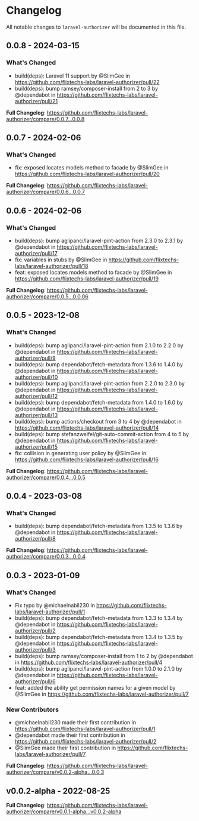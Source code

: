 # Changelog

All notable changes to `laravel-authorizer` will be documented in this file.

## 0.0.8 - 2024-03-15

### What's Changed

* build(deps): Laravel 11 support by @SlimGee in https://github.com/flixtechs-labs/laravel-authorizer/pull/22
* build(deps): bump ramsey/composer-install from 2 to 3 by @dependabot in https://github.com/flixtechs-labs/laravel-authorizer/pull/21

**Full Changelog**: https://github.com/flixtechs-labs/laravel-authorizer/compare/0.0.7...0.0.8

## 0.0.7 - 2024-02-06

### What's Changed

* fix: exposed locates models method to facade by @SlimGee in https://github.com/flixtechs-labs/laravel-authorizer/pull/20

**Full Changelog**: https://github.com/flixtechs-labs/laravel-authorizer/compare/0.0.6...0.0.7

## 0.0.6 - 2024-02-06

### What's Changed

* build(deps): bump aglipanci/laravel-pint-action from 2.3.0 to 2.3.1 by @dependabot in https://github.com/flixtechs-labs/laravel-authorizer/pull/17
* fix: variables in stubs by @SlimGee in https://github.com/flixtechs-labs/laravel-authorizer/pull/18
* feat: exposed locates models method to facade by @SlimGee in https://github.com/flixtechs-labs/laravel-authorizer/pull/19

**Full Changelog**: https://github.com/flixtechs-labs/laravel-authorizer/compare/0.0.5...0.0.06

## 0.0.5 - 2023-12-08

### What's Changed

* build(deps): bump aglipanci/laravel-pint-action from 2.1.0 to 2.2.0 by @dependabot in https://github.com/flixtechs-labs/laravel-authorizer/pull/9
* build(deps): bump dependabot/fetch-metadata from 1.3.6 to 1.4.0 by @dependabot in https://github.com/flixtechs-labs/laravel-authorizer/pull/10
* build(deps): bump aglipanci/laravel-pint-action from 2.2.0 to 2.3.0 by @dependabot in https://github.com/flixtechs-labs/laravel-authorizer/pull/12
* build(deps): bump dependabot/fetch-metadata from 1.4.0 to 1.6.0 by @dependabot in https://github.com/flixtechs-labs/laravel-authorizer/pull/13
* build(deps): bump actions/checkout from 3 to 4 by @dependabot in https://github.com/flixtechs-labs/laravel-authorizer/pull/14
* build(deps): bump stefanzweifel/git-auto-commit-action from 4 to 5 by @dependabot in https://github.com/flixtechs-labs/laravel-authorizer/pull/15
* fix: collision in generating user policy by @SlimGee in https://github.com/flixtechs-labs/laravel-authorizer/pull/16

**Full Changelog**: https://github.com/flixtechs-labs/laravel-authorizer/compare/0.0.4...0.0.5

## 0.0.4 - 2023-03-08

### What's Changed

- build(deps): bump dependabot/fetch-metadata from 1.3.5 to 1.3.6 by @dependabot in https://github.com/flixtechs-labs/laravel-authorizer/pull/8

**Full Changelog**: https://github.com/flixtechs-labs/laravel-authorizer/compare/0.0.3...0.0.4

## 0.0.3 - 2023-01-09

### What's Changed

- Fix typo by @michaelnabil230 in https://github.com/flixtechs-labs/laravel-authorizer/pull/1
- build(deps): bump dependabot/fetch-metadata from 1.3.3 to 1.3.4 by @dependabot in https://github.com/flixtechs-labs/laravel-authorizer/pull/2
- build(deps): bump dependabot/fetch-metadata from 1.3.4 to 1.3.5 by @dependabot in https://github.com/flixtechs-labs/laravel-authorizer/pull/3
- build(deps): bump ramsey/composer-install from 1 to 2 by @dependabot in https://github.com/flixtechs-labs/laravel-authorizer/pull/4
- build(deps): bump aglipanci/laravel-pint-action from 1.0.0 to 2.1.0 by @dependabot in https://github.com/flixtechs-labs/laravel-authorizer/pull/6
- feat: added the ability get permission names for a given model by @SlimGee in https://github.com/flixtechs-labs/laravel-authorizer/pull/7

### New Contributors

- @michaelnabil230 made their first contribution in https://github.com/flixtechs-labs/laravel-authorizer/pull/1
- @dependabot made their first contribution in https://github.com/flixtechs-labs/laravel-authorizer/pull/2
- @SlimGee made their first contribution in https://github.com/flixtechs-labs/laravel-authorizer/pull/7

**Full Changelog**: https://github.com/flixtechs-labs/laravel-authorizer/compare/v0.0.2-alpha...0.0.3

## v0.0.2-alpha - 2022-08-25

**Full Changelog**: https://github.com/flixtechs-labs/laravel-authorizer/compare/v0.0.1-alpha...v0.0.2-alpha
